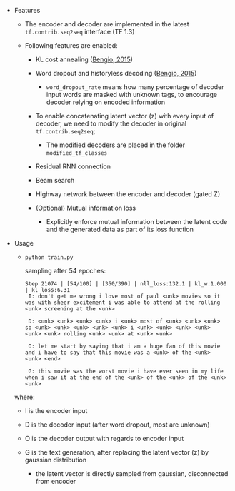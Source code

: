 * Features

   * The encoder and decoder are implemented in the latest ```tf.contrib.seq2seq``` interface (TF 1.3)

   * Following features are enabled:

     * KL cost annealing ([Bengio, 2015](https://arxiv.org/abs/1511.06349))

     * Word dropout and historyless decoding ([Bengio, 2015](https://arxiv.org/abs/1511.06349))
       * ```word_dropout_rate``` means how many percentage of decoder input words are masked with unknown tags, to encourage decoder relying on encoded information

     * To enable concatenating latent vector (z) with every input of decoder, we need to modify the decoder in original ```tf.contrib.seq2seq```;
       * The modified decoders are placed in the folder ``` modified_tf_classes ```

     * Residual RNN connection

     * Beam search
     
     * Highway network between the encoder and decoder (gated Z)
     
     * (Optional) Mutual information loss
       * Explicitly enforce mutual information between the latent code and the generated data as part of its loss function

* Usage
   * ``` python train.py ```
    
       sampling after 54 epoches:
       ```
       Step 21074 | [54/100] | [350/390] | nll_loss:132.1 | kl_w:1.000 | kl_loss:6.31 
        I: don't get me wrong i love most of paul <unk> movies so it was with sheer excitement i was able to attend at the rolling <unk> screening at the <unk>

        D: <unk> <unk> <unk> <unk> i <unk> most of <unk> <unk> <unk> so <unk> <unk> <unk> <unk> <unk> i <unk> <unk> <unk> <unk> <unk> <unk> rolling <unk> <unk> at <unk> <unk>

        O: let me start by saying that i am a huge fan of this movie and i have to say that this movie was a <unk> of the <unk> <unk> <end>

        G: this movie was the worst movie i have ever seen in my life when i saw it at the end of the <unk> of the <unk> of the <unk> <unk>
       ```
   where:
   * I is the encoder input

   * D is the decoder input (after word dropout, most are unknown)

   * O is the decoder output with regards to encoder input

   * G is the text generation, after replacing the latent vector (z) by gaussian distribution
       * the latent vector is directly sampled from gaussian, disconnected from encoder
